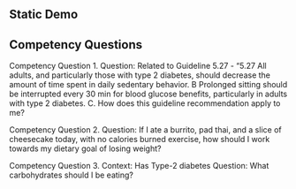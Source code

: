 ---
---

## Static Demo
## Competency Questions
Competency Question 1.
Question:
Related to Guideline 5.27 - “5.27 All adults, and particularly those with type 2 diabetes, should decrease the amount of time spent in daily sedentary behavior. B Prolonged sitting should be interrupted every 30 min for blood glucose benefits, particularly in adults with type 2 diabetes. C.
How does this guideline recommendation apply to me?


Competency Question 2.
Question:
If I ate a burrito, pad thai, and a slice of cheesecake today, with no calories burned exercise, how should I work towards my dietary goal of losing weight?


Competency Question 3.
Context:
Has Type-2 diabetes
Question:
What carbohydrates should I be eating?
